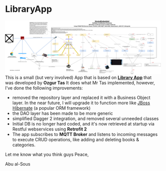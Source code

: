 # LibraryApp
![Main Image](https://raw.githubusercontent.com/abusous2000/MP3PlayerUsingSTM32F7/master/docs/STM32F769i-MP3Player.png)
This is a small (but very involved) App that is based on [**Library App**](https://github.com/theozgurr/LibraryApp) that was developed by **Ozgur Tas**
It does what Mr Tas implemented, however, I've done the following improvements:

- removed the repository layer and replaced it with a Business Object layer. In the near future, I will upgrade it to function more like [JBoss Hibernate](https://docs.jboss.org/hibernate/orm/current/quickstart/html_single/) (a popular ORM framework)
- the DAO layer has been made to be more generic
- simplified Dagger 2 integration, and removed several unneeded classes
- Initial DB is no longer hard coded, and it's now retrieved at startup via Restful webservices using **Retrofit 2**
- The app subscribes to **MQTT Broker** and listens to incoming messages to execute CRUD operations, like adding and deleting books & categories.

Let me know what you think guys
Peace,

Abu al-Sous
